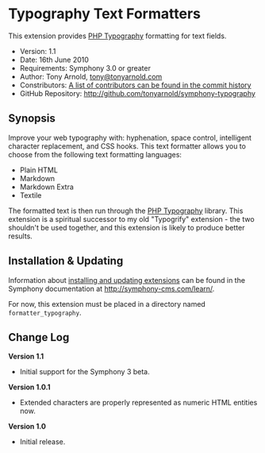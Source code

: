 # Typography Text Formatters #

This extension provides [PHP Typography][] formatting for text fields.

- Version: 1.1
- Date: 16th June 2010
- Requirements: Symphony 3.0 or greater
- Author: Tony Arnold, tony@tonyarnold.com
- Constributors: [A list of contributors can be found in the commit history](http://github.com/tonyarnold/symphony-typography/commits/master)
- GitHub Repository: <http://github.com/tonyarnold/symphony-typography>

## Synopsis

Improve your web typography with: hyphenation, space control, intelligent character replacement, and CSS hooks. This text formatter allows you to choose from the following text formatting languages:

* Plain HTML
* Markdown
* Markdown Extra
* Textile

The formatted text is then run through the [PHP Typography][] library. This extension is a spiritual successor to my old "Typogrify" extension - the two shouldn't be used together, and this extension is likely to produce better results.


## Installation & Updating

Information about [installing and updating extensions](http://symphony-cms.com/learn/tasks/view/install-an-extension/) can be found in the Symphony documentation at <http://symphony-cms.com/learn/>.

For now, this extension must be placed in a directory named `formatter_typography`.


## Change Log

**Version 1.1**

- Initial support for the Symphony 3 beta.

**Version 1.0.1**

- Extended characters are properly represented as numeric HTML entities now.

**Version 1.0**

- Initial release.


 [PHP Typography]: http://kingdesk.com/projects/php-typography/